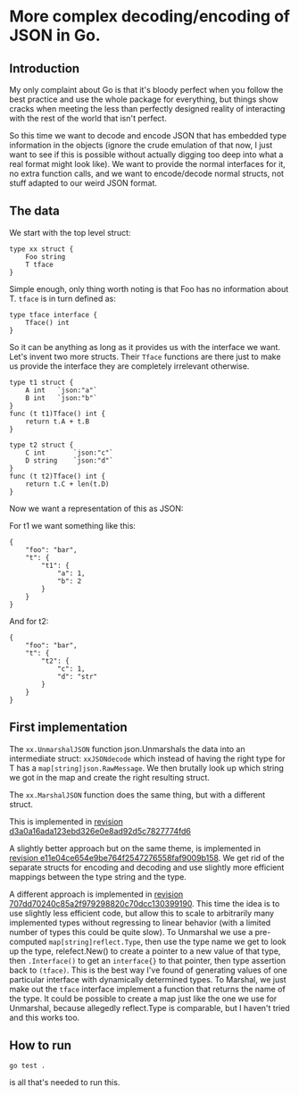 # More complex decoding/encoding of JSON in Go. #

## Introduction ##

My only complaint about Go is that it's bloody perfect when you follow
the best practice and use the whole package for everything, but things
show cracks when meeting the less than perfectly designed reality of
interacting with the rest of the world that isn't perfect.

So this time we want to decode and encode JSON that has embedded type
information in the objects (ignore the crude emulation of that now, I
just want to see if this is possible without actually digging too deep
into what a real format might look like). We want to provide the
normal interfaces for it, no extra function calls, and we want to
encode/decode normal structs, not stuff adapted to our weird JSON
format.

## The data ##

We start with the top level struct:

```
type xx struct {
	Foo string
	T tface
}
```

Simple enough, only thing worth noting is that Foo has no information
about T. `tface` is in turn defined as:

```
type tface interface {
	Tface() int
}
```

So it can be anything as long as it provides us with the interface we
want. Let's invent two more structs. Their `Tface` functions are there
just to make us provide the interface they are completely irrelevant
otherwise.

```
type t1 struct {
	A int	`json:"a"`
	B int	`json:"b"`
}
func (t t1)Tface() int {
	return t.A + t.B
}

type t2 struct {
	C int		`json:"c"`
	D string	`json:"d"`
}
func (t t2)Tface() int {
	return t.C + len(t.D)
}
```

Now we want a representation of this as JSON:

For t1 we want something like this:

```
{
	"foo": "bar",
	"t": {
		"t1": {
			"a": 1,
			"b": 2
		}
	}
}
```

And for t2:

```
{
	"foo": "bar",
	"t": {
		"t2": {
			"c": 1,
			"d": "str"
		}
	}
}
```

## First implementation ##

The `xx.UnmarshalJSON` function json.Unmarshals the data into an
intermediate struct: `xxJSONdecode` which instead of having the right
type for T has a `map[string]json.RawMessage`. We then brutally look up
which string we got in the map and create the right resulting struct.

The `xx.MarshalJSON` function does the same thing, but with a
different struct.

This is implemented in [revision d3a0a16ada123ebd326e0e8ad92d5c7827774fd6](https://github.com/art4711/go_json_non_trivial_decode/blob/d3a0a16ada123ebd326e0e8ad92d5c7827774fd6/jsm_test.go)

A slightly better approach but on the same theme, is implemented in
[revision e11e04ce654e9be764f2547276558faf9009b158](https://github.com/art4711/go_json_non_trivial_decode/blob/e11e04ce654e9be764f2547276558faf9009b158/jsm_test.go).
We get rid of the separate structs for encoding and decoding and use
slightly more efficient mappings between the type string and the type.

A different approach is implemented in
[revision 707dd70240c85a2f979298820c70dcc130399190](https://github.com/art4711/go_json_non_trivial_decode/blob/707dd70240c85a2f979298820c70dcc130399190/jsm_test.go).
This time the idea is to use slightly less efficient code, but allow
this to scale to arbitrarily many implemented types without regressing
to linear behavior (with a limited number of types this could be quite
slow).  To Unmarshal we use a pre-computed `map[string]reflect.Type`,
then use the type name we get to look up the type, relefect.New() to
create a pointer to a new value of that type, then `.Interface()` to
get an `interface{}` to that pointer, then type assertion back to
`(tface)`. This is the best way I've found of generating values of one
particular interface with dynamically determined types. To Marshal, we
just make out the `tface` interface implement a function that returns
the name of the type. It could be possible to create a map just like
the one we use for Unmarshal, because allegedly reflect.Type is
comparable, but I haven't tried and this works too.


## How to run ##

    go test .

is all that's needed to run this.
